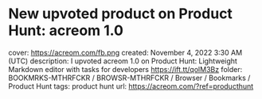 # New upvoted product on Product Hunt: acreom 1.0

cover: https://acreom.com/fb.png
created: November 4, 2022 3:30 AM (UTC)
description: I upvoted acreom 1.0 on Product Hunt: Lightweight Markdown editor with tasks for developers https://ift.tt/qolM3Bz
folder: BOOKMRKS-MTHRFCKR / BROWSR-MTHRFCKR / Browser / Bookmarks / Product Hunt
tags: product hunt
url: https://acreom.com/?ref=producthunt